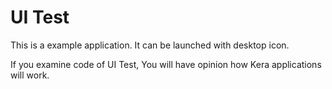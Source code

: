 UI Test
=======

This is a example application. It can be launched with desktop icon.

If you examine code of UI Test, You will have opinion how Kera applications will work.
